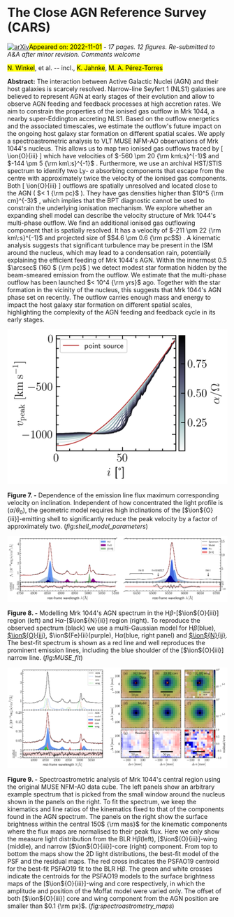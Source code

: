<div class="macros" style="visibility:hidden;">
$\newcommand{\ensuremath}{}$
$\newcommand{\xspace}{}$
$\newcommand{\object}[1]{\texttt{#1}}$
$\newcommand{\farcs}{{.}''}$
$\newcommand{\farcm}{{.}'}$
$\newcommand{\arcsec}{''}$
$\newcommand{\arcmin}{'}$
$\newcommand{\ion}[2]{#1#2}$
$\newcommand{\textsc}[1]{\textrm{#1}}$
$\newcommand{\hl}[1]{\textrm{#1}}$</div>

<div class="macros" style="visibility:hidden;">
$\newcommand{\ensuremath}{}$
$\newcommand{\xspace}{}$
$\newcommand{\object}[1]{\texttt{#1}}$
$\newcommand{\farcs}{{.}''}$
$\newcommand{\farcm}{{.}'}$
$\newcommand{\arcsec}{''}$
$\newcommand{\arcmin}{'}$
$\newcommand{\ion}[2]{#1#2}$
$\newcommand{\textsc}[1]{\textrm{#1}}$
$\newcommand{\hl}[1]{\textrm{#1}}$</div>



<div id="title">

# The Close AGN Reference Survey (CARS)

</div>
<div id="comments">

[![arXiv](https://img.shields.io/badge/arXiv-2211.00657-b31b1b.svg)](https://arxiv.org/abs/2211.00657)<mark>Appeared on: 2022-11-01</mark> - _17 pages. 12 figures. Re-submitted to A&A after minor revision. Comments welcome_

</div>
<div id="authors">

<mark>N. Winkel</mark>, et al. -- incl., <mark>K. Jahnke</mark>, <mark>M. A. Pérez-Torres</mark>

</div>
<div id="abstract">

**Abstract:** The interaction between Active Galactic Nuclei (AGN) and their host galaxies is scarcely resolved. Narrow-line Seyfert 1 (NLS1) galaxies are believed to represent AGN at early stages of their evolution and allow to observe AGN feeding and feedback processes at high accretion rates. We aim to constrain the properties of the ionised gas outflow in Mrk 1044, a nearby super-Eddington accreting NLS1. Based on the outflow energetics and the associated timescales, we estimate the outflow's future impact on the ongoing host galaxy star formation on different spatial scales. We apply a spectroastrometric analysis to VLT MUSE NFM-AO observations of Mrk 1044's nucleus. This allows us to map two ionised gas outflows traced by [ \ion{O}{iii} ] which have velocities of $-560 \pm 20 {\rm km\:s}^{-1}$ and $-144 \pm 5  {\rm km\:s}^{-1}$ .   Furthermore, we use an archival HST/STIS spectrum to identify two Ly- $\alpha$ absorbing components that escape from the centre with approximately twice the velocity of the ionised gas components. Both [ \ion{O}{iii} ] outflows are spatially unresolved and located close to the AGN ( $< 1 {\rm pc}$ ). They have gas densities higher than $10^5  {\rm cm}^{-3}$ , which implies that the BPT diagnostic cannot be used to constrain the underlying ionisation mechanism.   We explore whether an expanding shell model can describe the velocity structure of Mrk 1044's multi-phase outflow.   We find an additional ionised gas outflowing component that is spatially resolved. It has a velocity of $-211 \pm 22  {\rm km\:s}^{-1}$ and projected size of $$4.6 \pm 0.6  {\rm pc$$} .   A kinematic analysis suggests that significant turbulence may be present in the ISM around the nucleus, which may lead to a condensation rain, potentially explaining the efficient feeding of Mrk 1044's AGN.   Within the innermost 0.5 $\arcsec$ (160 $ {\rm pc}$ ) we detect modest star formation hidden by the beam-smeared emission from the outflow. We estimate that the multi-phase outflow has been launched $< 10^4  {\rm yrs}$ ago. Together with the star formation in the vicinity of the nucleus, this suggests that Mrk 1044's AGN phase set on recently.    The outflow carries enough mass and energy to impact the host galaxy star formation on different spatial scales, highlighting the complexity of the AGN feeding and feedback cycle in its early stages.

</div>

<div id="div_fig1">

<img src="tmp_2211.00657/./Figures/05_Appendix/shell_model_parameters.png" alt="Fig7" width="100%"/>

**Figure 7. -** Dependence of the emission line flux maximum corresponding velocity on inclination. Independent of how concentrated the light profile is ($\alpha/\theta_0$), the geometric model requires high inclinations of the [$\ion${O}{iii}]-emitting shell to significantly reduce the peak velocity by a factor of approximately two.
  (*fig:shell_model_parameters*)

</div>
<div id="div_fig2">

<img src="tmp_2211.00657/./Figures/03_Analysis/Mrk1044_QSO_spec_full.png" alt="Fig8" width="100%"/>

**Figure 8. -** Modelling Mrk 1044's AGN spectrum in the H$\beta$-[$\ion${O}{iii}] region (left) and H$\alpha$-[$\ion${N}{ii}] region (right). To reproduce the observed spectrum (black) we use a multi-Gaussian model for H$\beta$(blue), [$\ion${O}{iii}](green), $\ion${Fe}{ii}(purple), H$\alpha$(blue, right panel) and [$\ion${N}{ii}](red). The best-fit spectrum is shown as a red line and well reproduces the prominent emission lines, including the blue shoulder of the [$\ion${O}{iii}] narrow line. (*fig:MUSE_fit*)

</div>
<div id="div_fig3">

<img src="tmp_2211.00657/./Figures/03_Analysis/spectroastrometry.png" alt="Fig9" width="100%"/>

**Figure 9. -** Spectroastrometric analysis of Mrk 1044's central region using the original MUSE NFM-AO data cube.
            The left panels show an arbitrary example spectrum that is picked from the small window around the nucleus shown in the panels on the right. To fit the spectrum, we keep the kinematics and line ratios of the kinematics fixed to that of the components found in the AGN spectrum.
            The panels on the right show the surface brightness within the central 150$ {\rm mas}$ for the kinematic components where the flux maps are normalised to their peak flux.
            Here we only show the measure light distribution from the BLR H$\beta$(left), [$\ion${O}{iii}]-wing (middle), and narrow [$\ion${O}{iii}]-core (right) component. From top to bottom the maps show the 2D light distributions, the best-fit model of the PSF and the residual maps. The red cross indicates the PSFAO19 centroid for the best-fit PSFAO19 fit to the BLR H$\beta$. The green and white crosses indicate the centroids for the PSFAO19 models to the surface brightness maps of the [$\ion${O}{iii}]-wing and core respectively, in which the amplitude and position of the Moffat model were varied only. The offset of both [$\ion${O}{iii}] core and wing component from the AGN position are smaller than $0.1 {\rm px}$. (*fig:spectroastrometry_maps*)

</div>
